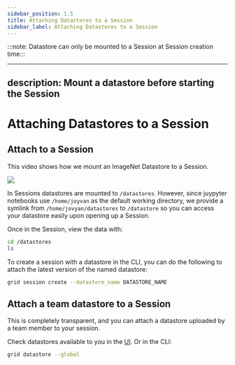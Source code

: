 ```yaml
---
sidebar_position: 1.5
title: Attaching Datastores to a Session
sidebar_label: Attaching Datastores to a Session
---
```


:::note: Datastore can only be mounted to a Session at Session creation time:::

---
description: Mount a datastore before starting the Session
---

# Attaching Datastores to a Session

## Attach to a Session

This video shows how we mount an ImageNet Datastore to a Session.

![](/images/datastores/attach_datastore_to_session.gif)

In Sessions datastores are mounted to `/datastores`. 
However, since juypyter notebooks use `/home/joyvan` as the default working directory, 
we provide a symlink from `/home/jovyan/datastores` to `/datastore` so you can access your datastore easily upon opening up a Session.


Once in the Session, view the data with:

```bash
cd /datastores
ls
```

To create a session with a datastore in the CLI, you can do the following to attach the latest version of the named datastore:

```bash
grid session create --datastore_name DATASTORE_NAME
```

## Attach a team datastore to a Session

This is completely transparent, and you can attach a datastore uploaded by a team member to your session.

Check datastores available to you in the [UI](https://platform.grid.ai/#/datastores). Or in the CLI: 

```bash
grid datastore --global
```
